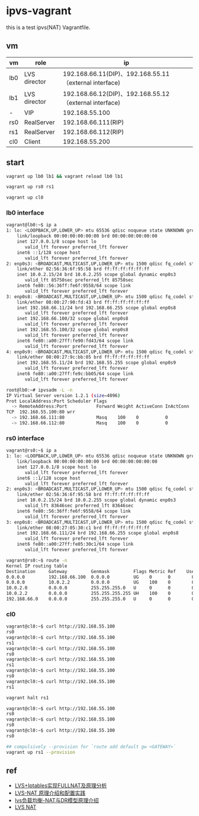# ipvs-vagrant

this is a test ipvs(NAT) Vagrantfile.

## vm

| vm  | role         | ip                                                     |
|-----|--------------|--------------------------------------------------------|
| lb0 | LVS director | 192.168.66.11(DIP)、192.168.55.11（external interface) |
| lb1 | LVS director | 192.168.66.12(DIP)、192.168.55.12（external interface) |
| -   | VIP          | 192.168.55.100                                         |
| rs0 | RealServer   | 192.168.66.111(RIP)                                    |
| rs1 | RealServer   | 192.168.66.112(RIP)                                    |
| cl0 | Client       | 192.168.55.200                                         |

## start

```bash
vagrant up lb0 lb1 && vagrant reload lb0 lb1

vagrant up rs0 rs1

vagrant up cl0
```

### lb0 interface

```bash
vagrant@lb0:~$ ip a
1: lo: <LOOPBACK,UP,LOWER_UP> mtu 65536 qdisc noqueue state UNKNOWN group default qlen 1000
    link/loopback 00:00:00:00:00:00 brd 00:00:00:00:00:00
    inet 127.0.0.1/8 scope host lo
       valid_lft forever preferred_lft forever
    inet6 ::1/128 scope host 
       valid_lft forever preferred_lft forever
2: enp0s3: <BROADCAST,MULTICAST,UP,LOWER_UP> mtu 1500 qdisc fq_codel state UP group default qlen 1000
    link/ether 02:56:36:6f:95:58 brd ff:ff:ff:ff:ff:ff
    inet 10.0.2.15/24 brd 10.0.2.255 scope global dynamic enp0s3
       valid_lft 85750sec preferred_lft 85750sec
    inet6 fe80::56:36ff:fe6f:9558/64 scope link 
       valid_lft forever preferred_lft forever
3: enp0s8: <BROADCAST,MULTICAST,UP,LOWER_UP> mtu 1500 qdisc fq_codel state UP group default qlen 1000
    link/ether 08:00:27:90:fd:43 brd ff:ff:ff:ff:ff:ff
    inet 192.168.66.11/24 brd 192.168.66.255 scope global enp0s8
       valid_lft forever preferred_lft forever
    inet 192.168.66.100/32 scope global enp0s8
       valid_lft forever preferred_lft forever
    inet 192.168.55.100/32 scope global enp0s8
       valid_lft forever preferred_lft forever
    inet6 fe80::a00:27ff:fe90:fd43/64 scope link 
       valid_lft forever preferred_lft forever
4: enp0s9: <BROADCAST,MULTICAST,UP,LOWER_UP> mtu 1500 qdisc fq_codel state UP group default qlen 1000
    link/ether 08:00:27:9c:bb:05 brd ff:ff:ff:ff:ff:ff
    inet 192.168.55.11/24 brd 192.168.55.255 scope global enp0s9
       valid_lft forever preferred_lft forever
    inet6 fe80::a00:27ff:fe9c:bb05/64 scope link 
       valid_lft forever preferred_lft forever
```

```bash
root@lb0:~# ipvsadm -L -n
IP Virtual Server version 1.2.1 (size=4096)
Prot LocalAddress:Port Scheduler Flags
  -> RemoteAddress:Port           Forward Weight ActiveConn InActConn
TCP  192.168.55.100:80 wrr
  -> 192.168.66.111:80            Masq    100    0          0         
  -> 192.168.66.112:80            Masq    100    0          0         

```

### rs0 interface

```bash
vagrant@rs0:~$ ip a
1: lo: <LOOPBACK,UP,LOWER_UP> mtu 65536 qdisc noqueue state UNKNOWN group default qlen 1000
    link/loopback 00:00:00:00:00:00 brd 00:00:00:00:00:00
    inet 127.0.0.1/8 scope host lo
       valid_lft forever preferred_lft forever
    inet6 ::1/128 scope host 
       valid_lft forever preferred_lft forever
2: enp0s3: <BROADCAST,MULTICAST,UP,LOWER_UP> mtu 1500 qdisc fq_codel state UP group default qlen 1000
    link/ether 02:56:36:6f:95:58 brd ff:ff:ff:ff:ff:ff
    inet 10.0.2.15/24 brd 10.0.2.255 scope global dynamic enp0s3
       valid_lft 83646sec preferred_lft 83646sec
    inet6 fe80::56:36ff:fe6f:9558/64 scope link 
       valid_lft forever preferred_lft forever
3: enp0s8: <BROADCAST,MULTICAST,UP,LOWER_UP> mtu 1500 qdisc fq_codel state UP group default qlen 1000
    link/ether 08:00:27:05:30:c1 brd ff:ff:ff:ff:ff:ff
    inet 192.168.66.111/24 brd 192.168.66.255 scope global enp0s8
       valid_lft forever preferred_lft forever
    inet6 fe80::a00:27ff:fe05:30c1/64 scope link 
       valid_lft forever preferred_lft forever
```

```bash
vagrant@rs0:~$ route -n
Kernel IP routing table
Destination     Gateway         Genmask         Flags Metric Ref    Use Iface
0.0.0.0         192.168.66.100  0.0.0.0         UG    0      0        0 enp0s8
0.0.0.0         10.0.2.2        0.0.0.0         UG    100    0        0 enp0s3
10.0.2.0        0.0.0.0         255.255.255.0   U     0      0        0 enp0s3
10.0.2.2        0.0.0.0         255.255.255.255 UH    100    0        0 enp0s3
192.168.66.0    0.0.0.0         255.255.255.0   U     0      0        0 enp0s8
```

### cl0

```bash
vagrant@cl0:~$ curl http://192.168.55.100
rs0
vagrant@cl0:~$ curl http://192.168.55.100
rs1
vagrant@cl0:~$ curl http://192.168.55.100
rs0
vagrant@cl0:~$ curl http://192.168.55.100
rs1
vagrant@cl0:~$ curl http://192.168.55.100
rs0
vagrant@cl0:~$ curl http://192.168.55.100
rs1
```

```bash
vagrant halt rs1
```

```bash
vagrant@cl0:~$ curl http://192.168.55.100
rs0
vagrant@cl0:~$ curl http://192.168.55.100
rs0
vagrant@cl0:~$ curl http://192.168.55.100
rs0
```

```bash
## compulsively --provision for `route add default gw <GATEWAY>`
vagrant up rs1 --provision
```

## ref

- [LVS+Iptables实现FULLNAT及原理分析](https://blog.dianduidian.com/post/lvs-snat%E5%8E%9F%E7%90%86%E5%88%86%E6%9E%90/)
- [LVS-NAT 原理介绍和配置实践](https://wsgzao.github.io/post/lvs-nat/)
- [lvs负载均衡-NAT与DR模型原理介绍](https://www.guaosi.com/2020/01/22/lvs-introduction-to-the-principle-of-NAT-and-DR-model/)
- [LVS NAT](http://soft.dog/2018/06/04/lvs-nat/)